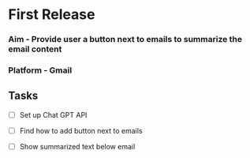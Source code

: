 # First Release

### Aim - Provide user a button next to emails to summarize the email content

### Platform - Gmail

## Tasks

- [ ] Set up Chat GPT API

- [ ] Find how to add button next to emails

- [ ] Show summarized text below email
